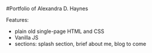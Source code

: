 #Portfolio of Alexandra D. Haynes

Features:

- plain old single-page HTML and CSS
- Vanilla JS
- sections: splash section, brief about me, blog to come